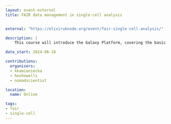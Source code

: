 ```yaml
---
layout: event-external
title: FAIR data management in single-cell analysis


external: "https://elixiruknode.org/event/fair-single-cell-analysis/"

description: |
    This course will introduce the Galaxy Platform, covering the basic functionality for single-cell data processing. It will include an overview of various common single-cell datatypes used in bioinformatics. Participants will gain hands-on experience loading single-cell data from external resources into Galaxy, parsing academic literature to find relevant metadata, and converting the data into the common AnnData format, ready for further analysis in Galaxy.

date_start: 2024-06-18

contributions:
  organisers:
  - kkamieniecka
  - hexhowells
  - nomadscientist

location:
  name: Online

tags:
- fair
- single-cell
---
```

